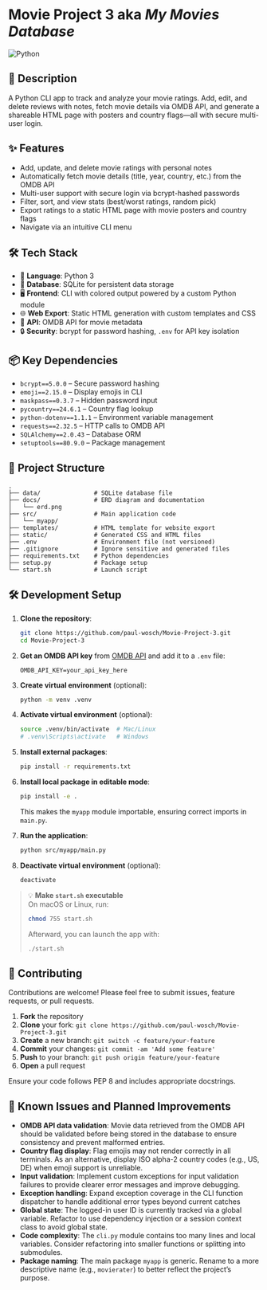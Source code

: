 # Movie Project 3 aka _My Movies Database_

![Python](https://img.shields.io/badge/-Python-blue?logo=python&logoColor=white)

## 📝 Description

A Python CLI app to track and analyze your movie ratings. Add, edit, and delete reviews with notes, fetch movie details via OMDB API, and generate a shareable HTML page with posters and country flags—all with secure multi-user login.

## ✨ Features
- Add, update, and delete movie ratings with personal notes
- Automatically fetch movie details (title, year, country, etc.) from the OMDB API
- Multi-user support with secure login via bcrypt-hashed passwords
- Filter, sort, and view stats (best/worst ratings, random pick)
- Export ratings to a static HTML page with movie posters and country flags
- Navigate via an intuitive CLI menu

## 🛠️ Tech Stack
- 🐍 **Language**: Python 3
- 💾 **Database**: SQLite for persistent data storage
- 🖥️ **Frontend**: CLI with colored output powered by a custom Python module
- 🌐 **Web Export**: Static HTML generation with custom templates and CSS
- 🔌 **API**: OMDB API for movie metadata
- 🔒 **Security**: bcrypt for password hashing, `.env` for API key isolation

## 📦 Key Dependencies

- `bcrypt==5.0.0` – Secure password hashing
- `emoji==2.15.0` – Display emojis in CLI
- `maskpass==0.3.7` – Hidden password input
- `pycountry==24.6.1` – Country flag lookup
- `python-dotenv==1.1.1` – Environment variable management
- `requests==2.32.5` – HTTP calls to OMDB API
- `SQLAlchemy==2.0.43` – Database ORM
- `setuptools==80.9.0` – Package management

## 📁 Project Structure

```
.
├── data/               # SQLite database file
├── docs/               # ERD diagram and documentation
│   └── erd.png
├── src/                # Main application code
│   └── myapp/
├── templates/          # HTML template for website export
├── static/             # Generated CSS and HTML files
├── .env                # Environment file (not versioned)
├── .gitignore          # Ignore sensitive and generated files
├── requirements.txt    # Python dependencies
├── setup.py            # Package setup
└── start.sh            # Launch script
```

## 🛠️ Development Setup

1. **Clone the repository**:
	```bash
	git clone https://github.com/paul-wosch/Movie-Project-3.git
	cd Movie-Project-3
	```

2. **Get an OMDB API key** from [OMDB API](https://www.omdbapi.com/apikey.aspx) and add it to a `.env` file:
	```env
	OMDB_API_KEY=your_api_key_here
	```

3. **Create virtual environment** (optional):
    ```bash
    python -m venv .venv
    ```

4. **Activate virtual environment** (optional):
    ```bash
    source .venv/bin/activate  # Mac/Linux
    # .venv\Scripts\activate   # Windows
    ```

5. **Install external packages**:
    ```bash
    pip install -r requirements.txt
    ```

6. **Install local package in editable mode**:
    ```bash
    pip install -e .
    ```
   
    This makes the `myapp` module importable, ensuring correct imports in `main.py`.

7. **Run the application**:
    ```bash
    python src/myapp/main.py
    ```

8. **Deactivate virtual environment** (optional):
    ```bash
    deactivate
    ```

> 💡 **Make `start.sh` executable**  
> On macOS or Linux, run:  
> ```bash
> chmod 755 start.sh
> ```  
> Afterward, you can launch the app with:  
> ```bash
> ./start.sh
> ```

## 👥 Contributing

Contributions are welcome! Please feel free to submit issues, feature requests, or pull requests.

1. **Fork** the repository
2. **Clone** your fork: `git clone https://github.com/paul-wosch/Movie-Project-3.git`
3. **Create** a new branch: `git switch -c feature/your-feature`
4. **Commit** your changes: `git commit -am 'Add some feature'`
5. **Push** to your branch: `git push origin feature/your-feature`
6. **Open** a pull request

Ensure your code follows PEP 8 and includes appropriate docstrings.

## 🚧 Known Issues and Planned Improvements

- **OMDB API data validation**: Movie data retrieved from the OMDB API should be validated before being stored in the database to ensure consistency and prevent malformed entries.
- **Country flag display**: Flag emojis may not render correctly in all terminals. As an alternative, display ISO alpha-2 country codes (e.g., US, DE) when emoji support is unreliable.
- **Input validation**: Implement custom exceptions for input validation failures to provide clearer error messages and improve debugging.
- **Exception handling**: Expand exception coverage in the CLI function dispatcher to handle additional error types beyond current catches
- **Global state**: The logged-in user ID is currently tracked via a global variable. Refactor to use dependency injection or a session context class to avoid global state.
- **Code complexity**: The `cli.py` module contains too many lines and local variables. Consider refactoring into smaller functions or splitting into submodules.
- **Package naming**: The main package `myapp` is generic. Rename to a more descriptive name (e.g., `movierater`) to better reflect the project’s purpose.